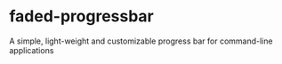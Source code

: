 # faded-progressbar
A simple, light-weight and customizable progress bar for command-line applications
